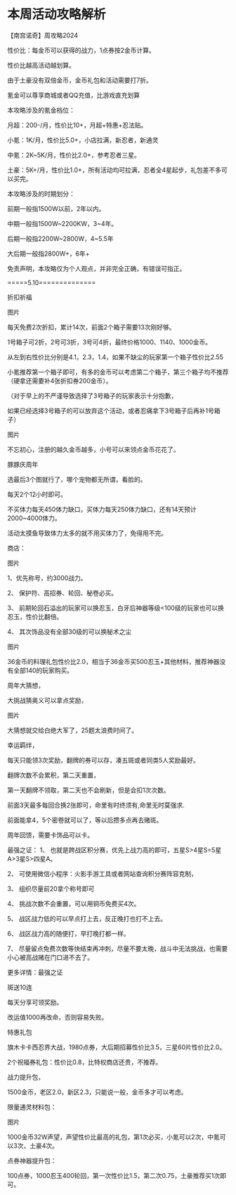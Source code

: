 # 本周活动攻略解析
【南宫诺奇】周攻略2024


性价比：每金币可以获得的战力，1点券按2金币计算。

性价比越高活动越划算。

由于土豪没有双倍金币，金币礼包和活动需要打7折。

氪金可以尊享商城或者QQ充值，比游戏直充划算






本攻略涉及的氪金档位：


月超：200-/月，性价比10+，月超+特惠+忍法贴。

小氪：1K/月，性价比5.0+，小店拉满，新忍者，新通灵

中氪：2K~5K/月，性价比2.0+，参考忍者三星。

土豪：5K+/月，性价比1.0+，所有活动均可拉满，忍者全4星起步，礼包差不多可以买完。




本攻略涉及的时期划分：


前期一般指1500W以前，2年以内。

中期一般指1500W~2200KW，3~4年。

后期一般指2200W~2800W，4~5.5年

大后期一般指2800W+，6年+

免责声明，本攻略仅为个人观点，并非完全正确，有错误可指正。

=====5.10==============



折扣祈福


图片






每天免费2次折扣，累计14次，前面2个箱子需要13次刚好够。

1号箱子可2折，2号可3折，3号可4折，最终价格1000、1140、1000金币。

从左到右性价比分别是4.1，2.3，1.4，如果不缺尘的玩家第一个箱子性价比2.55

小氪推荐第一个箱子即可，有多的金币可以考虑第二个箱子，第三个箱子均不推荐（硬拿还需要补4张折扣券200金币）。

（对于早上的不严谨导致选择了3号箱子的玩家表示十分抱歉，

如果已经选择3号箱子的可以放弃这个活动，或者忍痛拿下3号箱子后再补1号箱子）

图片

不忘初心，注册的越久金币越多，小号可以来领点金币花花了。



豚豚庆周年


选最后3个图就行了，哪个宠物都无所谓，看脸的。

每天2个12小时即可。

不买体力每天450体力缺口，买体力每天250体力缺口，还有14天预计2000~4000体力。

活动太摸鱼导致体力太多的就不用买体力了，免得用不完。

商店：

图片

1、优先称号，约3000战力。

2、  保护符、高招券、轮回、秘卷必买。

3、  前期轮回石溢出的玩家可以换忍玉，白牙后神器等级<100级的玩家也可以换忍玉，性价比翻倍。

4、  其次饰品没有全部30级的可以换秘术之尘

图片

36金币的料理礼包性价比2.0，相当于36金币买500忍玉+其他材料，推荐神器没有全部140的玩家购买。


周年大猜想，


大挑战猜奥义可以拿点奖励，

图片

大猜想就交给白绝大军了，25题太浪费时间了。



幸运羁绊，


每天只能领3次奖励，翻牌的券可以存，凑五斑或者同类5人奖励最好。

翻牌次数不会累积，第二天重置，

第一天翻牌不领取，第二天也不会刷新，但是会扣1次次数。

前面3天最多每回合换2张即可，命里有时终须有,命里无时莫强求.

前面能拿4，5个密卷就可以了，等以后攒多点再去赌斑。

周年回馈，需要卡饰品可以卡。



最强之证：
1、  也就是跨战区积分赛，优先上战力高的即可，五星S>4星S=5星A>3星S>四星A。

2、  可使用微信小程序：火影手游工具或者网站查询积分赛阵容克制，

3、  组织尽量前20拿个称号即可

4、  挑战次数不会重置，可以用铜币免费买4次。

5、  战区战力低的可以早点打上去，反正晚打也打不上去。

6、  战区战力高的随便打，早打晚打都一样。

7、  尽量留点免费次数等快结束再冲刺，尽量不要太晚，战斗中无法挑战，也需要小心被高战赌在门口进不去了。

更多详情：最强之证




斑送10连


每天分享可领奖励。



改运值1000再改命，否则容易失败。



特惠礼包


旗木卡卡西忍界大战，1980点券，大后期招募性价比3.5，三星60片性价比2.0。

2个祝福券礼包：性价比0.8，比特权商店还贵，不推荐。




战力提升包，


1500金币，老区2.0，新区2.3，只能说一般，金币多才可以考虑。









限量通灵材料包：


图片

1000金币32W声望，声望性价比最高的礼包，第1次必买，小氪可以2次，中氪可以3次，土豪4次。




点券神器提升包：

100点券，1000忍玉400轮回，第一次性价比1.5，第二次0.75，土豪推荐买1次即可。

